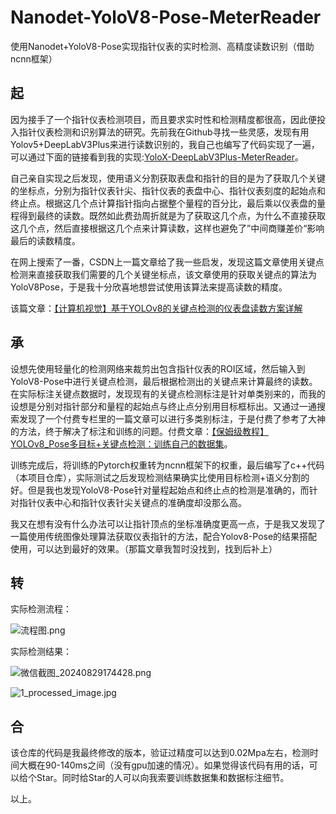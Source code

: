 # Nanodet-YoloV8-Pose-MeterReader

使用Nanodet+YoloV8-Pose实现指针仪表的实时检测、高精度读数识别（借助ncnn框架）



## 起

因为接手了一个指针仪表检测项目，而且要求实时性和检测精度都很高，因此便投入指针仪表检测和识别算法的研究。先前我在Github寻找一些灵感，发现有用Yolov5+DeepLabV3Plus来进行读数识别的，我自己也编写了代码实现了一遍，可以通过下面的链接看到我的实现:[YoloX-DeepLabV3Plus-MeterReader](https://github.com/zhahoi/YoloX-DeepLabV3Plus-MeterReader)。

自己亲自实现之后发现，使用语义分割获取表盘和指针的目的是为了获取几个关键的坐标点，分别为指针仪表针尖、指针仪表的表盘中心、指针仪表刻度的起始点和终止点。根据这几个点计算指针指向占据整个量程的百分比，最后乘以仪表盘的量程得到最终的读数。既然如此费劲周折就是为了获取这几个点，为什么不直接获取这几个点，然后直接根据这几个点来计算读数，这样也避免了”中间商赚差价“影响最后的读数精度。

在网上搜索了一番，CSDN上一篇文章给了我一些启发，发现这篇文章使用关键点检测来直接获取我们需要的几个关键坐标点，该文章使用的获取关键点的算法为YoloV8Pose，于是我十分欣喜地想尝试使用该算法来提高读数的精度。

该篇文章：[【计算机视觉】基于YOLOv8的关键点检测的仪表盘读数方案详解](https://blog.csdn.net/nuomuo/article/details/136883680)



## 承

设想先使用轻量化的检测网络来裁剪出包含指针仪表的ROI区域，然后输入到YoloV8-Pose中进行关键点检测，最后根据检测出的关键点来计算最终的读数。在实际标注关键点数据时，发现现有的关键点检测标注是针对单类别来的，而我的设想是分别对指针部分和量程的起始点与终止点分别用目标框标出。又通过一通搜索发现了一个付费专栏里的一篇文章可以进行多类别标注，于是付费了参考了大神的方法，终于解决了标注和训练的问题。付费文章：[【保姆级教程】YOLOv8_Pose多目标+关键点检测：训练自己的数据集](https://blog.csdn.net/m0_51579041/article/details/136820873)。

训练完成后，将训练的Pytorch权重转为ncnn框架下的权重，最后编写了c++代码（本项目仓库），实际测试之后发现检测结果确实比使用目标检测+语义分割的好。但是我也发现YoloV8-Pose针对量程起始点和终止点的检测是准确的，而针对指针仪表中心和指针仪表针尖关键点的准确度却没那么高。

我又在想有没有什么办法可以让指针顶点的坐标准确度更高一点，于是我又发现了一篇使用传统图像处理算法获取仪表指针的方法，配合Yolov8-Pose的结果搭配使用，可以达到最好的效果。（那篇文章我暂时没找到，找到后补上）



## 转

实际检测流程：

![流程图.png](https://www.pnglog.com/n0Lf6E.png)



实际检测结果：

![微信截图_20240829174428.png](https://www.pnglog.com/Um5Zsn.png)

![1_processed_image.jpg](https://www.pnglog.com/veegqO.jpg)



## 合

该仓库的代码是我最终修改的版本，验证过精度可以达到0.02Mpa左右，检测时间大概在90-140ms之间（没有gpu加速的情况）。如果觉得该代码有用的话，可以给个Star。同时给Star的人可以向我索要训练数据集和数据标注细节。

以上。

